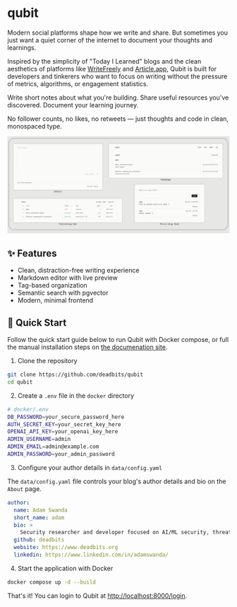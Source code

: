 # qubit

Modern social platforms shape how we write and share. But sometimes you just want a quiet corner of the internet to document your thoughts and learnings.

Inspired by the simplicity of "Today I Learned" blogs and the clean aesthetics of platforms like [WriteFreely](https://writefreely.org/) and [Article.app](https://article.app/), Qubit is built for developers and tinkerers who want to focus on writing without the pressure of metrics, algorithms, or engagement statistics.

Write short notes about what you're building. Share useful resources you've discovered. Document your learning journey.

No follower counts, no likes, no retweets — just thoughts and code in clean, monospaced type.

![Demo screenshots](data/assets/combined.png)

## ✨ Features

- Clean, distraction-free writing experience
- Markdown editor with live preview
- Tag-based organization
- Semantic search with pgvector
- Modern, minimal frontend

## 🚀 Quick Start

Follow the quick start guide below to run Qubit with Docker compose, or full the manual installation steps on [the documenation site](https://qubit.deadbits.ai).

1. Clone the repository

```bash
git clone https://github.com/deadbits/qubit
cd qubit
```

2. Create a `.env` file in the `docker` directory

```bash
# docker/.env
DB_PASSWORD=your_secure_password_here
AUTH_SECRET_KEY=your_secret_key_here
OPENAI_API_KEY=your_openai_key_here
ADMIN_USERNAME=admin
ADMIN_EMAIL=admin@example.com
ADMIN_PASSWORD=your_admin_password
```

3. Configure your author details in `data/config.yaml`

The `data/config.yaml` file controls your blog's author details and bio on the `About` page.

```yaml
author:
  name: Adam Swanda
  short_name: adam
  bio: >
    Security researcher and developer focused on AI/ML security, threat intelligence, and building tools that help people research and create.
  github: deadbits
  website: https://www.deadbits.org
  linkedin: https://www.linkedin.com/in/adamswanda/
```

4. Start the application with Docker

```bash
docker compose up -d --build
```

That's it! You can login to Qubit at [http://localhost:8000/login](http://localhost:8000/login).